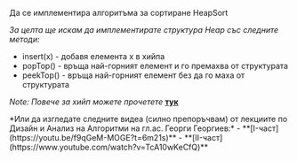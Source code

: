 Да се имплементира алгоритъма за сортиране HeapSort

*За целта ще искам да имплементирате структура Heap със следните методи:*
- insert(x) - добавя елемента x в хийпа
- popTop() - връща най-горният елемент и го премахва от структурата
- peekTop() - връща най-горният елемент без да го маха от структурата


*Note:
Повече за хийп можете прочетете* **[тук](https://www.cs.cmu.edu/~adamchik/15-121/lectures/Binary%20Heaps/heaps.html)**
</p>
*Или да изгледате следните видеа (силно препоръчвам) от лекциите по Дизайн и Анализ на Алгоритми на гл.ас. Георги Георгиев:*
- **[I-част](https://youtu.be/f9qGeM-MOGE?t=6m21s)**
- **[II-част](https://www.youtube.com/watch?v=TcA10wKeCfQ)**
